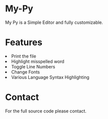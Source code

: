 # My-Py
My Py is a Simple Editor and fully customizable.
# Features
<li>Print the file</li>
<li>Highlight misspelled word</li>
<li>Toggle Line Numbers</li>
<li>Change Fonts</li>
<li>Various Language Syntax Highlighting</li>

# Contact
For the full source code please contact.
